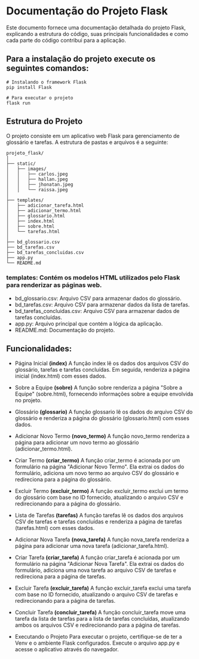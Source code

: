 # Documentação do Projeto Flask
Este documento fornece uma documentação detalhada do projeto Flask, explicando a estrutura do código, suas principais funcionalidades e como cada parte do código contribui para a aplicação.
## Para a instalação do projeto execute os seguintes comandos: 
```
# Instalando o framework Flask
pip install Flask 
```
```
# Para executar o projeto
flask run  
```

## Estrutura do Projeto
O projeto consiste em um aplicativo web Flask para gerenciamento de glossário e tarefas. A estrutura de pastas e arquivos é a seguinte:

``` projeto_flask
projeto_flask/
│
├── static/
│   ├── images/
│   │   ├── carlos.jpeg
│   │   ├── hallan.jpeg
│   │   ├── jhonatan.jpeg
│   │   └── raissa.jpeg
│
├── templates/
│   ├── adicionar_tarefa.html
│   ├── adicionar_termo.html
│   ├── glossario.html
│   ├── index.html
│   ├── sobre.html
│   └── tarefas.html
│
├── bd_glossario.csv
├── bd_tarefas.csv
├── bd_tarefas_concluidas.csv
├── app.py
└── README.md
 ```


### templates: Contém os modelos HTML utilizados pelo Flask para renderizar as páginas web.
*  bd_glossario.csv: Arquivo CSV para armazenar dados do glossário.
*  bd_tarefas.csv: Arquivo CSV para armazenar dados da lista de tarefas.
*  bd_tarefas_concluidas.csv: Arquivo CSV para armazenar dados de tarefas concluídas.
*  app.py: Arquivo principal que contém a lógica da aplicação.
*   README.md: Documentação do projeto.

## Funcionalidades: 

* Página Inicial **(index)**
A função index lê os dados dos arquivos CSV do glossário, tarefas e tarefas concluídas. Em seguida, renderiza a página inicial (index.html) com esses dados.

* Sobre a Equipe **(sobre)**
A função sobre renderiza a página "Sobre a Equipe" (sobre.html), fornecendo informações sobre a equipe envolvida no projeto.

* Glossário **(glossario)**
A função glossario lê os dados do arquivo CSV do glossário e renderiza a página do glossário (glossario.html) com esses dados.

* Adicionar Novo Termo **(novo_termo)**
A função novo_termo renderiza a página para adicionar um novo termo ao glossário (adicionar_termo.html).

* Criar Termo **(criar_termo)**
A função criar_termo é acionada por um formulário na página "Adicionar Novo Termo". Ela extrai os dados do formulário, adiciona um novo termo ao arquivo CSV do glossário e redireciona para a página do glossário.

* Excluir Termo **(excluir_termo)**
A função excluir_termo exclui um termo do glossário com base no ID fornecido, atualizando o arquivo CSV e redirecionando para a página do glossário.

* Lista de Tarefas **(tarefas)**
A função tarefas lê os dados dos arquivos CSV de tarefas e tarefas concluídas e renderiza a página de tarefas (tarefas.html) com esses dados.

* Adicionar Nova Tarefa **(nova_tarefa)**
A função nova_tarefa renderiza a página para adicionar uma nova tarefa (adicionar_tarefa.html).

* Criar Tarefa **(criar_tarefa)**
A função criar_tarefa é acionada por um formulário na página "Adicionar Nova Tarefa". Ela extrai os dados do formulário, adiciona uma nova tarefa ao arquivo CSV de tarefas e redireciona para a página de tarefas.

* Excluir Tarefa **(excluir_tarefa)**
A função excluir_tarefa exclui uma tarefa com base no ID fornecido, atualizando o arquivo CSV de tarefas e redirecionando para a página de tarefas.

* Concluir Tarefa **(concluir_tarefa)**
A função concluir_tarefa move uma tarefa da lista de tarefas para a lista de tarefas concluídas, atualizando ambos os arquivos CSV e redirecionando para a página de tarefas.

* Executando o Projeto
Para executar o projeto, certifique-se de ter a Venv e o ambiente Flask configurados. Execute o arquivo app.py e acesse o aplicativo através do navegador.
